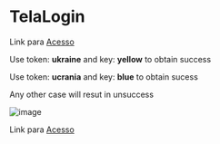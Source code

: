 # TelaLogin
Link para [Acesso](https://athena272.github.io/tela-login/)
 
Use token: **ukraine** and key: **yellow** to obtain success

Use token: **ucrania** and key: **blue** to obtain sucess

Any other case will resut in unsuccess

![image](https://user-images.githubusercontent.com/58920070/158917096-a52eeb45-8744-407b-838a-35f40387da28.png)

Link para [Acesso](https://athena272.github.io/tela-login/)


